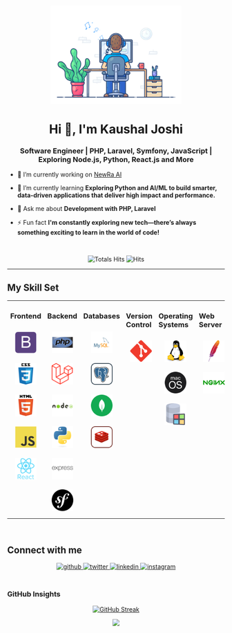 <div align="center" width="50">

<img src="https://github.com/kaushaljoshi09/kaushaljoshi09/blob/main/images/dev-working_rounded.gif?raw=true" href="https://github.com/kaushaljoshi09" alt="CoDiNg RocKs"  width="60%"/><br> </div>

<h1 align="center">Hi 👋, I'm Kaushal Joshi</h1>
<h3 align="center">Software Engineer | PHP, Laravel, Symfony, JavaScript | Exploring Node.js, Python, React.js and More</h3>

- 🔭 I’m currently working on [NewRa AI](https://www.newra.ai/)
  

- 🌱 I’m currently learning **Exploring Python and AI/ML to build smarter, data-driven applications that deliver high impact and performance.** 
  

- 💬 Ask me about **Development with PHP, Laravel**
  

- ⚡ Fun fact **I'm constantly exploring new tech—there’s always something exciting to learn in the world of code!**
  

<br/> 

<div align="center">

![Totals Hits](https://komarev.com/ghpvc/?username=kaushaljoshi09&style=flat&color=orange&label=PROFILE+VIEWS)
![Hits](https://hits.seeyoufarm.com/api/count/incr/badge.svg?url=https%3A%2F%2Fgithub.com%2Fkaushaljoshi09&count_bg=%2379C83D&title_bg=%23555555&icon=mediafire.svg&icon_color=%23E7E7E7&title=HITS&edge_flat=false)<br>
</div>


<hr></hr>

## My Skill Set  
<table><tr><td valign="top" width="33%">

### Frontend  
<div align="center">  
<img style="margin: 10px" src="https://github.com/kaushaljoshi09/kaushaljoshi09/blob/main/images/frontend/bootstrap-plain.svg" alt="Bootstrap" height="50" />  
<img style="margin: 10px" src="https://github.com/kaushaljoshi09/kaushaljoshi09/blob/main/images/frontend/css.svg" alt="CSS3" height="50" />  
<img style="margin: 10px" src="https://github.com/kaushaljoshi09/kaushaljoshi09/blob/main/images/frontend/html.svg" alt="HTML5" height="50" />  
<img style="margin: 10px" src="https://github.com/kaushaljoshi09/kaushaljoshi09/blob/main/images/frontend/javascript.svg" alt="JavaScript" height="50" />  
<img style="margin: 10px" src="https://github.com/kaushaljoshi09/kaushaljoshi09/blob/main/images/frontend/react.svg" alt="React" height="50" /> 
</div></td><td valign="top" width="33%">

### Backend
<div align="center">   
<img style="margin: 10px" src="https://github.com/kaushaljoshi09/kaushaljoshi09/blob/main/images/backend/php.svg" alt="PHP" height="50" />  
<img style="margin: 10px" src="https://github.com/kaushaljoshi09/kaushaljoshi09/blob/main/images/backend/Laravel.svg" alt="LARAVEL" height="50" />  
<img style="margin: 10px" src="https://github.com/kaushaljoshi09/kaushaljoshi09/blob/main/images/backend/node-js.svg" alt="Node.js" height="50" />   
<img style="margin: 10px" src="https://github.com/kaushaljoshi09/kaushaljoshi09/blob/main/images/backend/python.svg" alt="Python" height="50" />  
<img style="margin: 10px" src="https://github.com/kaushaljoshi09/kaushaljoshi09/blob/main/images/backend/express.svg" alt="Express.js" height="50" />  
<img style="margin: 10px" src="https://github.com/kaushaljoshi09/kaushaljoshi09/blob/main/images/backend/symfony.svg" alt="Symfony" height="50" /> 
</div></td><td valign="top" width="33%">

### Databases

<div align="center">   
<img style="margin: 10px" src="https://github.com/kaushaljoshi09/kaushaljoshi09/blob/main/images/database/mysql-logo.svg" alt="My Sql" height="50" />  
<img style="margin: 10px" src="https://github.com/kaushaljoshi09/kaushaljoshi09/blob/main/images/database/postgresql.svg" alt="Postgre Sql" height="50" />  
<img style="margin: 10px" src="https://github.com/kaushaljoshi09/kaushaljoshi09/blob/main/images/database/mongodb.svg" alt="Mongo DB" height="50" />   
<img style="margin: 10px" src="https://github.com/kaushaljoshi09/kaushaljoshi09/blob/main/images/database/redis.svg" alt="redis" height="50" />  
</div></td><td valign="top" width="33%">

### Version Control

<div align="center">   
<img style="margin: 10px" src="https://github.com/kaushaljoshi09/kaushaljoshi09/blob/main/images/version-control/git-scm-icon.svg" alt="GIT" height="50" />    
</div></td><td valign="top" width="33%">

### Operating Systems

<div align="center">   
<img style="margin: 10px" src="https://github.com/kaushaljoshi09/kaushaljoshi09/blob/main/images/os/linux-original.svg" alt="Linux" height="50" />    
<img style="margin: 10px" src="https://github.com/kaushaljoshi09/kaushaljoshi09/blob/main/images/os/MacOS_logo.svg" alt="MacOs" height="50" />    
<img style="margin: 10px" src="https://github.com/kaushaljoshi09/kaushaljoshi09/blob/main/images/os/window-operating-system.svg" alt="Windows" height="50" />    
</div></td><td valign="top" width="33%">

### Web Server

<div align="center">   
<img style="margin: 10px" src="https://github.com/kaushaljoshi09/kaushaljoshi09/blob/main/images/web-servers/apache.svg" alt="Apache" height="50" />    
<img style="margin: 10px" src="https://github.com/kaushaljoshi09/kaushaljoshi09/blob/main/images/web-servers/nginx-logo.svg" alt="Nginx" height="50" />       
</div></td><td valign="top" width="33%">

### Cloud & DevOps
<div align="center">  
<img style="margin: 10px" src="https://github.com/kaushaljoshi09/kaushaljoshi09/blob/main/images/devops/amazonwebservices-original-wordmark.svg" alt="AWS" height="50" />  
<img style="margin: 10px" src="https://github.com/kaushaljoshi09/kaushaljoshi09/blob/main/images/devops/kubernetes-icon.svg" alt="Kubernetes" height="50" />  
<img style="margin: 10px" src="https://github.com/kaushaljoshi09/kaushaljoshi09/blob/main/images/devops/gnu_bash-icon.svg" alt="Bash" height="50" /> 
</div></td></tr></table>  

<br/>  

## Connect with me  
<div align="center">
<a href="https://github.com/kaushaljoshi09" target="_blank">
<img src=https://img.shields.io/badge/github-%2324292e.svg?&style=for-the-badge&logo=github&logoColor=white alt=github style="margin-bottom: 5px;" />
</a>
<a href="https://twitter.com/kaushaljoshi75" target="_blank">
<img src=https://img.shields.io/badge/twitter-%2300acee.svg?&style=for-the-badge&logo=twitter&logoColor=white alt=twitter style="margin-bottom: 5px;" />
</a>
<a href="https://linkedin.com/in/kaushaljoshi75" target="_blank">
<img src=https://img.shields.io/badge/linkedin-%231E77B5.svg?&style=for-the-badge&logo=linkedin&logoColor=white alt=linkedin style="margin-bottom: 5px;" />
</a>
</a>
<a href="https://instagram.com/joshikaushal.18" target="_blank">
<img src=https://img.shields.io/badge/instagram-%23000000.svg?&style=for-the-badge&logo=instagram&logoColor=white alt=instagram style="margin-bottom: 5px;" />
</a>  
</div>  
  

<br/>  

### GitHub Insights
<div align="center" >

<!-- ![](https://github-readme-stats.vercel.app/api?username=kaushaljoshi09&theme=gruvbox&hide_border=false&include_all_commits=true&count_private=true)<br/> -->

[![GitHub Streak](https://github-readme-streak-stats.herokuapp.com?user=kaushaljoshi09&theme=aura&border_radius=5&border=EB5454)](https://git.io/streak-stats)<br/>

<a href="https://github-readme-activity-graph.vercel.app/graph?username=kaushaljoshi09&bg_color=0000000&color=0579C3&line=0579C3&point=417E87&area_color=006AFF&area=true&hide_border=true" target="_blank">
  <img src="https://github-readme-activity-graph.vercel.app/graph?username=kaushaljoshi09&bg_color=0000000&color=0579C3&line=0579C3&point=417E87&area_color=006AFF&area=true&hide_border=true" />
</a>
</div>
